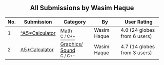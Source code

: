 ﻿<div align="center">

## All Submissions by Wasim Haque

</div>

No.  | Submission | Category | By   | User Rating
---- | ---------- | -------- | ---- | -----------
1 | [^A5\*Calculator<br />](https://github.com/Planet-Source-Code/wasim-haque-a5-calculator__3-5812) | [Math<br /><sup>C / C++</sup>](../ByCategory/math__3-12.md) | Wasim Haque | 4.0 (24 globes from 6 users)
2 | [A5\*Calculator<br />](https://github.com/Planet-Source-Code/wasim-haque-a5-calculator__3-5807) | [Graphics/ Sound<br /><sup>C / C++</sup>](../ByCategory/graphics-sound__3-15.md) | Wasim Haque | 4.7 (14 globes from 3 users)
